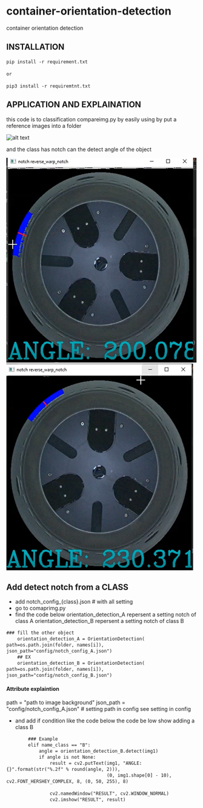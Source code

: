 # container-orientation-detection
container orientation detection

## INSTALLATION 
```
pip install -r requirement.txt

or

pip3 install -r requiremtnt.txt

```


## APPLICATION AND EXPLAINATION 
this code is to classification compareimg.py by easily using by put a reference images into a folder

![alt text](https://github.com/PudPawat/container-orientation-detection/blob/main/info_image/EX_1.PNG?raw=true)


and the class has notch can the detect angle of the object

![alt text](https://github.com/PudPawat/container-orientation-detection/blob/main/info_image/EX2.PNG?raw=true)
![alt text](https://github.com/PudPawat/container-orientation-detection/blob/main/info_image/EX3.PNG?raw=true)


## Add detect notch from a CLASS

- add notch_config_{class}.json # with all setting
- go to comaprimg.py 
- find the code below
orientation_detection_A repersent a setting notch of class A
orientation_detection_B repersent a setting notch of class B

```
### fill the other object
    orientation_detection_A = OrientationDetection( path=os.path.join(folder, names[i]), json_path="config/notch_config_A.json")
    ## EX
    orientation_detection_B = OrientationDetection( path=os.path.join(folder, names[i]), json_path="config/notch_config_B.json")
```
#### Attribute explaintion 
path = "path to image background"
json_path = "config/notch_config_A.json" # setting path in config see setting in config

- and add if condition like the code below
the code be low show adding a class B 
```
        ### Example
        elif name_class == "B":
            angle = orientation_detection_B.detect(img1)
            if angle is not None:
                result = cv2.putText(img1, "ANGLE: {}".format(str("%.2f" % round(angle, 2))),
                                     (0, img1.shape[0] - 10), cv2.FONT_HERSHEY_COMPLEX, 8, (0, 50, 255), 8)

                cv2.namedWindow("RESULT", cv2.WINDOW_NORMAL)
                cv2.imshow("RESULT", result)
